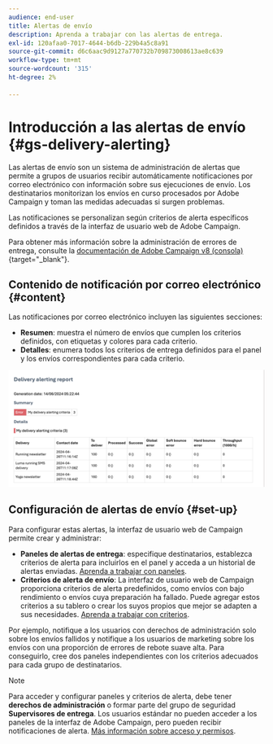 ```yaml
---
audience: end-user
title: Alertas de envío
description: Aprenda a trabajar con las alertas de entrega.
exl-id: 120afaa0-7017-4644-b6db-229b4a5c8a91
source-git-commit: d6c6aac9d9127a770732b709873008613ae8c639
workflow-type: tm+mt
source-wordcount: '315'
ht-degree: 2%

---
```


# Introducción a las alertas de envío {#gs-delivery-alerting}

Las alertas de envío son un sistema de administración de alertas que permite a grupos de usuarios recibir automáticamente notificaciones por correo electrónico con información sobre sus ejecuciones de envío. Los destinatarios monitorizan los envíos en curso procesados por Adobe Campaign y toman las medidas adecuadas si surgen problemas.

Las notificaciones se personalizan según criterios de alerta específicos definidos a través de la interfaz de usuario web de Adobe Campaign.

Para obtener más información sobre la administración de errores de entrega, consulte la [documentación de Adobe Campaign v8 (consola)](https://experienceleague.adobe.com/en/docs/campaign/campaign-v8/send/failures/delivery-failures#send){target="_blank"}.

## Contenido de notificación por correo electrónico {#content}

Las notificaciones por correo electrónico incluyen las siguientes secciones:

* **Resumen**: muestra el número de envíos que cumplen los criterios definidos, con etiquetas y colores para cada criterio.
* **Detalles**: enumera todos los criterios de entrega definidos para el panel y los envíos correspondientes para cada criterio.

![Descripción: esta captura de pantalla muestra el diseño de la notificación por correo electrónico, incluidas las secciones de resumen y detalles.](assets/alerting-email.png)

## Configuración de alertas de envío {#set-up}

Para configurar estas alertas, la interfaz de usuario web de Campaign permite crear y administrar:

* **Paneles de alertas de entrega**: especifique destinatarios, establezca criterios de alerta para incluirlos en el panel y acceda a un historial de alertas enviadas. [Aprenda a trabajar con paneles](../msg/delivery-alerting-dashboards.md).
* **Criterios de alerta de envío**: La interfaz de usuario web de Campaign proporciona criterios de alerta predefinidos, como envíos con bajo rendimiento o envíos cuya preparación ha fallado. Puede agregar estos criterios a su tablero o crear los suyos propios que mejor se adapten a sus necesidades. [Aprenda a trabajar con criterios](../msg/delivery-alerting-criteria.md).

Por ejemplo, notifique a los usuarios con derechos de administración solo sobre los envíos fallidos y notifique a los usuarios de marketing sobre los envíos con una proporción de errores de rebote suave alta. Para conseguirlo, cree dos paneles independientes con los criterios adecuados para cada grupo de destinatarios.

>[!NOTE]
>
>Para acceder y configurar paneles y criterios de alerta, debe tener **derechos de administración** o formar parte del grupo de seguridad **Supervisores de entrega**. Los usuarios estándar no pueden acceder a los paneles de la interfaz de Adobe Campaign, pero pueden recibir notificaciones de alerta. [Más información sobre acceso y permisos](../get-started/permissions.md).